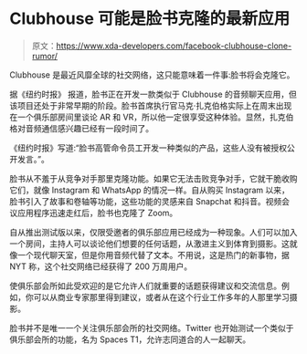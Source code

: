 # Clubhouse 可能是脸书克隆的最新应用

> 原文：<https://www.xda-developers.com/facebook-clubhouse-clone-rumor/>

Clubhouse 是最近风靡全球的社交网络，这只能意味着一件事:脸书将会克隆它。

据《纽约时报》 报道，脸书正在开发一款类似于 Clubhouse 的音频聊天应用，但该项目还处于非常早期的阶段。脸书首席执行官马克·扎克伯格实际上在周末出现在一个俱乐部房间里谈论 AR 和 VR，所以他一定很享受这种体验。显然，扎克伯格对音频通信感兴趣已经有一段时间了。

《纽约时报》写道:“脸书高管命令员工开发一种类似的产品，这些人没有被授权公开发言。”。

脸书从不羞于从竞争对手那里克隆功能。如果它无法击败竞争对手，它就干脆收购它们，就像 Instagram 和 WhatsApp 的情况一样。自从购买 Instagram 以来，脸书引入了故事和卷轴等功能，这些功能的灵感来自 Snapchat 和抖音。视频会议应用程序迅速走红后，脸书也克隆了 Zoom。

自从推出测试版以来，仅限受邀者的俱乐部应用已经成为一种现象。人们可以加入一个房间，主持人可以谈论他们想要的任何话题，从激进主义到体育到摄影。这就像一个现代聊天室，但是你用音频代替了文本。不用说，这是热门的新事物，据 NYT 称，这个社交网络已经获得了 200 万周用户。

使俱乐部会所如此受欢迎的是它允许人们就重要的话题获得建议和交流信息。例如，你可以从商业专家那里得到建议，或者从在这个行业工作多年的人那里学习摄影。

脸书并不是唯一一个关注俱乐部会所的社交网络。Twitter 也开始测试一个类似于俱乐部会所的功能，名为 Spaces T1，允许志同道合的人一起聊天。